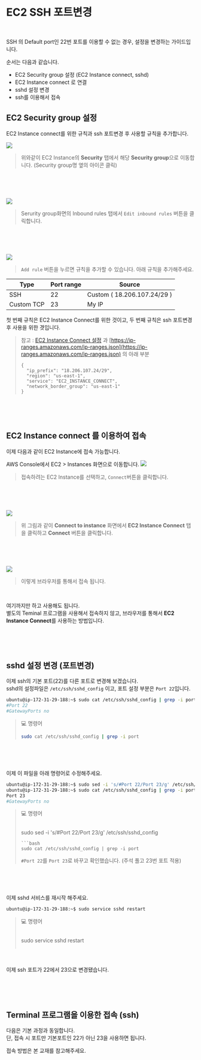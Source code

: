 
# EC2 SSH 포트변경

<br>

SSH 의 Default port인 22번 포트를 이용할 수 없는 경우, 설정을 변경하는 가이드입니다.  

순서는 다음과 같습니다.  
- EC2 Security group 설정 (EC2 Instance connect, sshd)
- EC2 Instance connect 로 연결
- sshd 설정 변경
- ssh를 이용해서 접속

## EC2 Security group 설정
EC2 Instance connect를 위한 규칙과 ssh 포트변경 후 사용할 규칙을 추가합니다.

![](./img/aws_ec2_13.png)
> 위와같이 EC2 Instance의 **Security** 탭에서 해당 **Security group**으로 이동합니다. (Security group명 옆의 아이콘 클릭)

<br><br><br>

![](./img/aws_ec2_14.png)
> Serurity group화면의 Inbound rules 탭에서 `Edit inbound rules` 버튼을 클릭합니다.

<br><br><br>

![](./img/aws_ec2_20.png)
> `Add rule` 버튼을 누르면 규칙을 추가할 수 있습니다. 아래 규칙을 추가해주세요.

| **Type**   | **Port range** | Source |
| --- | --- | --- |
| SSH | 22 | Custom ( 18.206.107.24/29 ) |
| Custom TCP | 23 | My IP  |

첫 번째 규칙은 EC2 Instance Connect를 위한 것이고, 두 번째 규칙은 ssh 포트변경 후 사용을 위한 겻입니다.  

> 참고 : [EC2 Instance Connect 설정](https://docs.aws.amazon.com/ko_kr/AWSEC2/latest/UserGuide/ec2-instance-connect-set-up.html) 과 [https://ip-ranges.amazonaws.com/ip-ranges.json](https://ip-ranges.amazonaws.com/ip-ranges.json) 의 아래 부분  
> ```
>{
>   "ip_prefix": "18.206.107.24/29",
>   "region": "us-east-1",
>   "service": "EC2_INSTANCE_CONNECT",
>   "network_border_group": "us-east-1"
>}
>```

<br><br><br>

## EC2 Instance connect 를 이용하여 접속

이제 다음과 같이 EC2 Instance에 접속 가능합니다.  

AWS Console에서 EC2 > Instances 화면으로 이동합니다.
![](./img/terminal1.png)
> 접속하려는 EC2 Instance를 선택하고, `Connect`버튼을 클릭합니다.

<br><br><br>

![](./img/aws_ec2_21.png)
> 위 그림과 같이 **Connect to instance** 화면에서 **EC2 Instance Connect** 탭을 클릭하고 **Connect** 버튼을 클릭합니다.

<br><br><br>

![](./img/aws_ec2_22.png)
> 이렇게 브라우저를 통해서 접속 됩니다.

<br>

여기까지만 하고 사용해도 됩니다.  
별도의 Teminal 프로그램을 사용해서 접속하지 않고, 브라우저를 통해서 **EC2 Instance Connect**를 사용하는 방법입니다.

<br><br><br>

## sshd 설정 변경 (포트변경)
이제 ssh의 기본 포트(22)를 다른 포트로 변경해 보겠습니다.  
sshd의 설정파일은 `/etc/ssh/sshd_config` 이고, 포트 설정 부분은 `Port 22`입니다.

```bash
ubuntu@ip-172-31-29-188:~$ sudo cat /etc/ssh/sshd_config | grep -i port
#Port 22
#GatewayPorts no
```

> 💻 명령어
>```bash
>sudo cat /etc/ssh/sshd_config | grep -i port
>```

<br><br><br>

이제 이 파일을 아래 명령어로 수정해주세요.

```bash
ubuntu@ip-172-31-29-188:~$ sudo sed -i 's/#Port 22/Port 23/g' /etc/ssh/sshd_config
ubuntu@ip-172-31-29-188:~$ sudo cat /etc/ssh/sshd_config | grep -i port
Port 23
#GatewayPorts no
```

> 💻 명령어
> >```bash
>sudo sed -i 's/#Port 22/Port 23/g' /etc/ssh/sshd_config
>```
>```bash
>sudo cat /etc/ssh/sshd_config | grep -i port
>```
> `#Port 22`를 `Port 23`로 바꾸고 확인했습니다. (주석 풀고 23번 포트 적용)

<br><br><br>

이제 sshd 서비스를 재시작 해주세요.  
```bash
ubuntu@ip-172-31-29-188:~$ sudo service sshd restart
```

> 💻 명령어
> >```bash
>sudo service sshd restart
>```

<br>

이제 ssh 포트가 22에서 23으로 변경됐습니다.

<br><br><br>

## Terminal 프로그램을 이용한 접속 (ssh)

다음은 기본 과정과 동일합니다.  
단, 접속 시 포트만 기본포트인 22가 아닌 23을 사용하면 됩니다.

접속 방법은 본 교재를 참고해주세요.